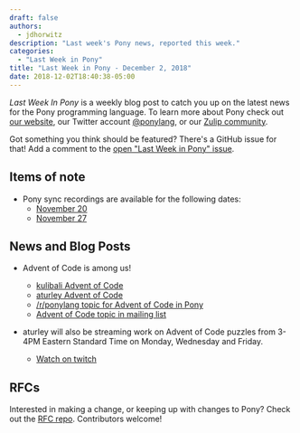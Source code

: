 ```yaml
---
draft: false
authors:
  - jdhorwitz
description: "Last week's Pony news, reported this week."
categories:
  - "Last Week in Pony"
title: "Last Week in Pony - December 2, 2018"
date: 2018-12-02T18:40:38-05:00
---
```


_Last Week In Pony_ is a weekly blog post to catch you up on the latest news for the Pony programming language. To learn more about Pony check out [our website](https://ponylang.io), our Twitter account [@ponylang](https://twitter.com/ponylang), or our [Zulip community](https://ponylang.zulipchat.com).

Got something you think should be featured? There's a GitHub issue for that! Add a comment to the [open "Last Week in Pony" issue](https://github.com/ponylang/ponylang.github.io/issues?q=is%3Aissue+is%3Aopen+label%3Alast-week-in-pony).

<!-- more -->

## Items of note

- Pony sync recordings are available for the following dates:
  - [November 20](https://vimeo.com/915400160)
  - [November 27](https://vimeo.com/915400347)

## News and Blog Posts

- Advent of Code is among us!
  - [kulibali Advent of Code](https://github.com/chalcolith/advent_of_code_2018)
  - [aturley Advent of Code](https://github.com/aturley/advent-of-code-2018)
  - [/r/ponylang topic for Advent of Code in Pony](https://www.reddit.com/r/ponylang/comments/a29vne/advent_of_code_repositories/)
  - [Advent of Code topic in mailing list](https://pony.groups.io/g/user/topic/advent_of_code_2018/28557391)

- aturley will also be streaming work on Advent of Code puzzles from 3-4PM Eastern Standard Time on Monday, Wednesday and Friday.
  - [Watch on twitch](https://www.twitch.tv/aturls)

## RFCs

Interested in making a change, or keeping up with changes to Pony? Check out the [RFC repo](https://github.com/ponylang/rfcs). Contributors welcome!
